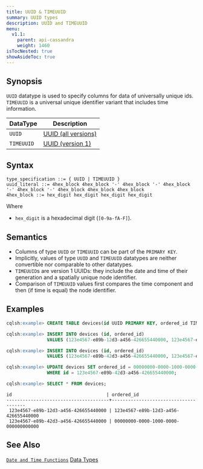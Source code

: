 ```yaml
---
title: UUID & TIMEUUID
summary: UUID types
description: UUID and TIMEUUID
menu:
  v1.1:
    parent: api-cassandra
    weight: 1460
isTocNested: true
showAsideToc: true
---
```


## Synopsis
`UUID` datatype is used to specify columns for data of universally unique ids. `TIMEUUID` is a universal unique identifier variant that includes time information.

DataType | Description |
---------|-----|
`UUID` | [UUID (all versions)](https://tools.ietf.org/html/rfc4122) |
`TIMEUUID` | [UUID (version 1)](https://tools.ietf.org/html/rfc4122#section-4.2.2) |

## Syntax
```
type_specification ::= { UUID | TIMEUUID }
uuid_literal ::= 4hex_block 4hex_block '-' 4hex_block '-' 4hex_block '-' 4hex_block '-' 4hex_block 4hex_block 4hex_block
4hex_block ::= hex_digit hex_digit hex_digit hex_digit
```
Where

- `hex_digit` is a hexadecimal digit (`[0-9a-fA-F]`).


## Semantics

- Columns of type `UUID` or `TIMEUUID` can be part of the `PRIMARY KEY`.
- Implicitly, values of type `UUID` and `TIMEUUID` datatypes are neither convertible nor comparable to other datatypes.
- `TIMEUUID`s are version 1 UUIDs: they include the date and time of their generation and a spatially unique node identifier.
- Comparison of `TIMEUUID` values first compares the time component and then (if time is equal) the node identifier.

## Examples

```sql
cqlsh:example> CREATE TABLE devices(id UUID PRIMARY KEY, ordered_id TIMEUUID);
```

```sql
cqlsh:example> INSERT INTO devices (id, ordered_id) 
               VALUES (123e4567-e89b-12d3-a456-426655440000, 123e4567-e89b-12d3-a456-426655440000);
```

```sql
cqlsh:example> INSERT INTO devices (id, ordered_id) 
               VALUES (123e4567-e89b-42d3-a456-426655440000, 123e4567-e89b-12d3-a456-426655440000);
```

```sql
cqlsh:example> UPDATE devices SET ordered_id = 00000000-0000-1000-0000-000000000000
               WHERE id = 123e4567-e89b-42d3-a456-426655440000; 
```

```sql
cqlsh:example> SELECT * FROM devices;
```

```
id                                   | ordered_id
--------------------------------------+--------------------------------------
 123e4567-e89b-12d3-a456-426655440000 | 123e4567-e89b-12d3-a456-426655440000
 123e4567-e89b-42d3-a456-426655440000 | 00000000-0000-1000-0000-000000000000
```

## See Also
[`Date and Time Functions`](../function_datetime)
[Data Types](..#datatypes)
